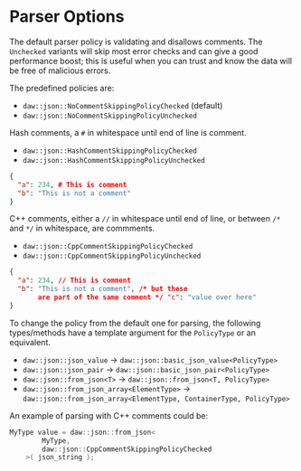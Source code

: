# Parser Options

The default parser policy is validating and disallows comments.  The `Unchecked` variants will skip most error checks and can give a good performance boost; this is useful when you can trust and know the data will be free of malicious errors.

The predefined policies are:
* `daw::json::NoCommentSkippingPolicyChecked` (default)
* `daw::json::NoCommentSkippingPolicyUnchecked`

Hash comments, a `#` in whitespace until end of line is comment.
* `daw::json::HashCommentSkippingPolicyChecked`
* `daw::json::HashCommentSkippingPolicyUnchecked`
```json
{
  "a": 234, # This is comment
  "b": "This is not a comment"
}
```
C++ comments, either a `//` in whitespace until end of line, or between `/*` and `*/` in whitespace, are commments.
* `daw::json::CppCommentSkippingPolicyChecked`
* `daw::json::CppCommentSkippingPolicyUnchecked`
```json
{
  "a": 234, // This is comment
  "b": "This is not a comment", /* but these
       are part of the same comment */ "c": "value over here"
}
```
To change the policy from the default one for parsing, the following types/methods have a template argument for the `PolicyType` or an equivalent.

* `daw::json::json_value` -> `daw::json::basic_json_value<PolicyType>`
* `daw::json::json_pair` -> `daw::json::basic_json_pair<PolicyType>`
* `daw::json::from_json<T>` -> `daw::json::from_json<T, PolicyType>`
* `daw::json::from_json_array<ElementType>` -> `daw::json::from_json_array<ElementType, ContainerType, PolicyType>`

An example of parsing with C++ comments could be:
```c++
MyType value = daw::json::from_json<
		MyType, 
		daw::json::CppCommentSkippingPolicyChecked
	>( json_string );
```
